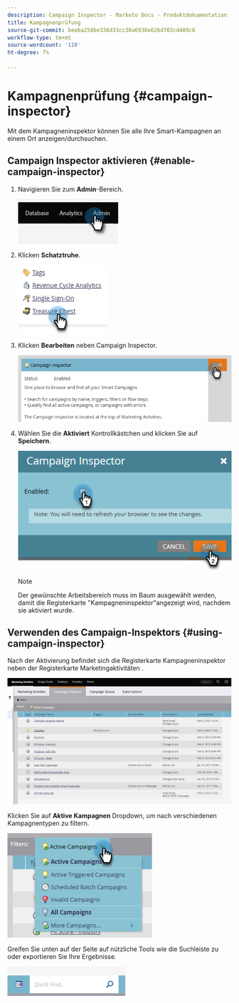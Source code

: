 ```yaml
---
description: Campaign Inspector - Marketo Docs - Produktdokumentation
title: Kampagnenprüfung
source-git-commit: beeba258be336d33cc30a6938e626d703cd409c6
workflow-type: tm+mt
source-wordcount: '118'
ht-degree: 7%

---
```


# Kampagnenprüfung {#campaign-inspector}

Mit dem Kampagneninspektor können Sie alle Ihre Smart-Kampagnen an einem Ort anzeigen/durchsuchen.

## Campaign Inspector aktivieren {#enable-campaign-inspector}

1. Navigieren Sie zum **Admin**-Bereich.

   ![](assets/campaign-inspector-1.png)

1. Klicken **Schatztruhe**.

   ![](assets/campaign-inspector-2.png)

1. Klicken **Bearbeiten** neben Campaign Inspector.

   ![](assets/campaign-inspector-3.png)

1. Wählen Sie die **Aktiviert** Kontrollkästchen und klicken Sie auf **Speichern**.

   ![](assets/campaign-inspector-4.png)

   >[!NOTE]
   >
   >Der gewünschte Arbeitsbereich muss im Baum ausgewählt werden, damit die Registerkarte &quot;Kampagneninspektor&quot;angezeigt wird, nachdem sie aktiviert wurde.

## Verwenden des Campaign-Inspektors {#using-campaign-inspector}

Nach der Aktivierung befindet sich die Registerkarte Kampagneninspektor neben der Registerkarte Marketingaktivitäten .

![](assets/campaign-inspector-5.png)

Klicken Sie auf **Aktive Kampagnen** Dropdown, um nach verschiedenen Kampagnentypen zu filtern.

![](assets/campaign-inspector-6.png)

Greifen Sie unten auf der Seite auf nützliche Tools wie die Suchleiste zu oder exportieren Sie Ihre Ergebnisse.

![](assets/campaign-inspector-7.png)
